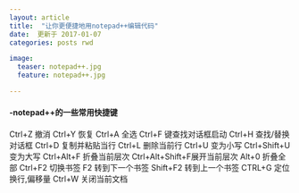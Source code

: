 ```yaml
---
layout: article
title:  "让你更便捷地用notepad++编辑代码"
date:  更新于 2017-01-07
categories: posts rwd

image:
  teaser: notepad++.jpg
  feature: notepad++.jpg

---
```




####  -notepad++的一些常用快捷键

Ctrl+Z 撤消
Ctrl+Y 恢复
Ctrl+A 全选
Ctrl+F 键查找对话框启动
Ctrl+H 查找/替换对话框
Ctrl+D 复制并粘贴当行
Ctrl+L 删除当前行
Ctrl+U 变为小写
Ctrl+Shift+U 变为大写
Ctrl+Alt+F 折叠当前层次
Ctrl+Alt+Shift+F展开当前层次
Alt+0 折叠全部
Ctrl+F2 切换书签
F2 转到下一个书签
Shift+F2 转到上一个书签
CTRL+G 定位换行,偏移量
Ctrl+W 关闭当前文档